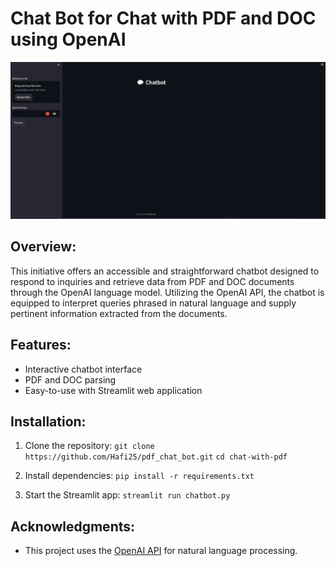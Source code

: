 # Chat Bot for Chat with PDF and DOC using OpenAI

<img src="./art/demo.gif?raw=true">

## Overview:
This initiative offers an accessible and straightforward chatbot designed to respond to inquiries and retrieve data from PDF and DOC documents through the OpenAI language model. Utilizing the OpenAI API, the chatbot is equipped to interpret queries phrased in natural language and supply pertinent information extracted from the documents.

## Features:
- Interactive chatbot interface
- PDF and DOC parsing
- Easy-to-use with Streamlit web application

## Installation:
1. Clone the repository:
```git clone https://github.com/Hafi25/pdf_chat_bot.git```
```cd chat-with-pdf```

2. Install dependencies:
```pip install -r requirements.txt```

3. Start the Streamlit app:
```streamlit run chatbot.py```

## Acknowledgments:
- This project uses the [OpenAI API](https://openai.com) for natural language processing.
